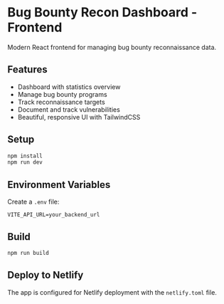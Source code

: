 # Bug Bounty Recon Dashboard - Frontend

Modern React frontend for managing bug bounty reconnaissance data.

## Features
- Dashboard with statistics overview
- Manage bug bounty programs
- Track reconnaissance targets
- Document and track vulnerabilities
- Beautiful, responsive UI with TailwindCSS

## Setup

```bash
npm install
npm run dev
```

## Environment Variables

Create a `.env` file:
```
VITE_API_URL=your_backend_url
```

## Build

```bash
npm run build
```

## Deploy to Netlify

The app is configured for Netlify deployment with the `netlify.toml` file.

